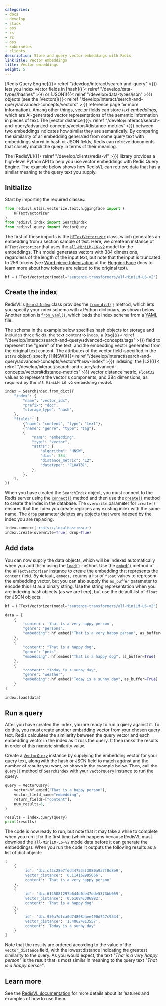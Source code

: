 ```yaml
---
categories:
- docs
- develop
- stack
- oss
- rs
- rc
- oss
- kubernetes
- clients
description: Store and query vector embeddings with Redis
linkTitle: Vector embeddings
title: Vector embeddings
weight: 5
---
```


[Redis Query Engine]({{< relref "/develop/interact/search-and-query" >}})
lets you index vector fields in [hash]({{< relref "/develop/data-types/hashes" >}})
or [JSON]({{< relref "/develop/data-types/json" >}}) objects (see the
[Vectors]({{< relref "/develop/interact/search-and-query/advanced-concepts/vectors" >}}) 
reference page for more information).
Among other things, vector fields can store *text embeddings*, which are AI-generated vector
representations of the semantic information in pieces of text. The
[vector distance]({{< relref "/develop/interact/search-and-query/advanced-concepts/vectors#distance-metrics" >}})
between two embeddings indicates how similar they are semantically. By comparing the
similarity of an embedding generated from some query text with embeddings stored in hash
or JSON fields, Redis can retrieve documents that closely match the query in terms
of their meaning.

The [RedisVL]({{< relref "/develop/clients/redis-vl" >}}) library provides a
high-level Python API to help you use vector embeddings with Redis Query
Engine. The example below shows how RedisVL can retrieve data
that has a similar meaning to the query text you supply.

## Initialize

Start by importing the required classes:

```python
from redisvl.utils.vectorize.text.huggingface import (
    HFTextVectorizer
)
from redisvl.index import SearchIndex
from redisvl.query import VectorQuery
```

The first of these imports is the
[`HFTextVectorizer`](https://docs.redisvl.com/en/stable/api/vectorizer.html#hftextvectorizer)
class, which generates
an embedding from a section sample of text. Here, we create an instance of `HFTextVectorizer` 
that uses the
[`all-MiniLM-L6-v2`](https://huggingface.co/sentence-transformers/all-MiniLM-L6-v2)
model for the embeddings. This model generates vectors with 384 dimensions, regardless
of the length of the input text, but note that the input is truncated to 256
tokens (see
[Word piece tokenization](https://huggingface.co/learn/nlp-course/en/chapter6/6)
at the [Hugging Face](https://huggingface.co/) docs to learn more about how tokens
are related to the original text).

```python
hf = HFTextVectorizer(model="sentence-transformers/all-MiniLM-L6-v2")
```

## Create the index

RedisVL's
[`SearchIndex`](https://docs.redisvl.com/en/stable/api/searchindex.html#searchindex-api)
class provides the
[`from_dict()`](https://docs.redisvl.com/en/stable/api/searchindex.html#redisvl.index.SearchIndex.from_dict)
method, which lets you specify your index schema with a Python dictionary, as shown
below. Another option is
[`from_yaml()`](https://docs.redisvl.com/en/stable/api/searchindex.html#redisvl.index.SearchIndex.from_yaml),
which loads the index schema from a [YAML](https://en.wikipedia.org/wiki/YAML) file.

The schema in the example below specifies hash objects for storage and includes
three fields: the text content to index, a
[tag]({{< relref "/develop/interact/search-and-query/advanced-concepts/tags" >}})
field to represent the "genre" of the text, and the embedding vector generated from
the original text content. The attributes of the vector field (specified in the
`attrs` object) specify [HNSW]({{< relref "/develop/interact/search-and-query/advanced-concepts/vectors#hnsw-index" >}}) indexing, the
[L2]({{< relref "/develop/interact/search-and-query/advanced-concepts/vectors#distance-metrics" >}})
vector distance metric, `Float32` values to represent the vector's components,
and 384 dimensions, as required by the `all-MiniLM-L6-v2` embedding model.

```python
index = SearchIndex.from_dict({
    "index": {
        "name": "vector_idx",
        "prefix": "doc",
        "storage_type": "hash",
    },
    "fields": [
        {"name": "content", "type": "text"},
        {"name": "genre", "type": "tag"},
        {
            "name": "embedding",
            "type": "vector",
            "attrs": {
                "algorithm": "HNSW",
                "dims": 384,
                "distance_metric": "L2",
                "datatype": "FLOAT32",
            },
        },
    ],
})
```

When you have created the `SearchIndex` object, you must connect to the Redis
server using the
[`connect()`](https://docs.redisvl.com/en/stable/api/searchindex.html#redisvl.index.SearchIndex.connect)
method and then use the
[`create()`](https://docs.redisvl.com/en/stable/api/searchindex.html#redisvl.index.SearchIndex.create)
method to create the index in the database. The `overwrite` parameter for `create()`
ensures that the index you create replaces any existing index with
the same name. The `drop` parameter deletes any objects that were
indexed by the index you are replacing.

```python
index.connect("redis://localhost:6379")
index.create(overwrite=True, drop=True)
```

## Add data

You can now supply the data objects, which will be indexed automatically
when you add them using the
[`load()`](https://docs.redisvl.com/en/stable/api/searchindex.html#redisvl.index.SearchIndex.load)
method. Use the
[`embed()`](https://docs.redisvl.com/en/stable/api/vectorizer.html#redisvl.utils.vectorize.text.huggingface.HFTextVectorizer.embed)
method of the `HFTextVectorizer` instance to create the embedding that represents the `content` field. By default, `embed()` returns a list of `float` values to represent the embedding
vector, but you can also supply the `as_buffer` parameter to encode this list as a
binary string. Use the string representation when you are indexing hash objects
(as we are here), but use the default list of `float` for JSON objects.

```python
hf = HFTextVectorizer(model="sentence-transformers/all-MiniLM-L6-v2")

data = [
    {
        "content": "That is a very happy person",
        "genre": "persons",
        "embedding": hf.embed("That is a very happy person", as_buffer=True)
    },
    {
        "content": "That is a happy dog",
        "genre": "pets",
        "embedding": hf.embed("That is a happy dog", as_buffer=True)
    },
    {
        "content": "Today is a sunny day",
        "genre": "weather",
        "embedding": hf.embed("Today is a sunny day", as_buffer=True)
    }
]

index.load(data)
```

## Run a query

After you have created the index, you are ready to run a query against it.
To do this, you must create another embedding vector from your chosen query
text. Redis calculates the similarity between the query vector and each
embedding vector in the index as it runs the query. It then ranks the
results in order of this numeric similarity value.

Create a
[`VectorQuery`](https://docs.redisvl.com/en/stable/api/query.html#vectorquery)
instance by supplying the embedding vector for your
query text, along with the hash or JSON field to match against and the number
of results you want, as shown in the example below. Then, call the 
[`query()`](https://docs.redisvl.com/en/stable/api/searchindex.html#redisvl.index.SearchIndex.query)
method of `SearchIndex` with your `VectorQuery` instance to run the query.

```python
query = VectorQuery(
    vector=hf.embed("That is a happy person"),
    vector_field_name="embedding",
    return_fields=["content"],
    num_results=3,
)

results = index.query(query)
print(results)
```

The code is now ready to run, but note that it may take a while to complete when
you run it for the first time (which happens because RedisVL must download the
`all-MiniLM-L6-v2` model data before it can
generate the embeddings). When you run the code, it outputs the following results
as a list of dict objects:

```Python
[
    {
        'id': 'doc:cf3c28e7fdd44753af3080a9a7f8d8e9',
        'vector_distance': '0.114169985056',
        'content': 'That is a very happy person'
    },
    {
        'id': 'doc:614508f297b644d0be47dde5373bb059',
        'vector_distance': '0.610845386982',
        'content': 'That is a happy dog'
    },
    {
        'id': 'doc:930a7dfca0d74808baee490d747c9534',
        'vector_distance': '1.48624813557',
        'content': 'Today is a sunny day'
    }
]
```

Note that the results are ordered according to the value of the `vector_distance`
field, with the lowest distance indicating the greatest similarity to the query.
As you would expect, the text *"That is a very happy person"* is the result that is
most similar in meaning to the query text *"That is a happy person"*.

## Learn more

See the [RedisVL documentation](https://docs.redisvl.com/en/stable/index.html)
for more details about its features and examples of how to use them.
